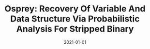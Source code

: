 ---
title: "Osprey: Recovery Of Variable And Data Structure Via Probabilistic Analysis For Stripped Binary"
date: 2021-01-01
venue: "42nd IEEE Symposium on Security and Privacy, SP 2021, San Francisco, CA, USA, 24-27 May 2021"
paperurl: https://doi.org/10.1109/SP40001.2021.00051
authors: "Zhuo Zhang, Yapeng Ye, Wei You, Guanhong Tao, WenChuan Lee, Yonghwi Kwon, Yousra Aafer and Xiangyu Zhang"
---